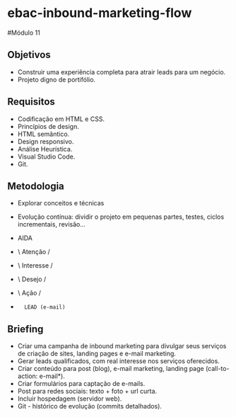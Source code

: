 # ebac-inbound-marketing-flow

#Módulo 11

## Objetivos
- Construir uma experiência completa para atrair leads para um negócio.
- Projeto digno de portifólio.

## Requisitos 
- Codificação em HTML e CSS.
- Princípios de design.
- HTML semântico.
- Design responsivo.
- Análise Heurística.
- Visual Studio Code.
- Git.

## Metodologia
- Explorar conceitos e técnicas
- Evolução contínua: dividir o projeto em pequenas partes, testes, ciclos incrementais, revisão...
- AIDA

- \    Atenção   /
-  \  Interesse /
-   \  Desejo  /
-    \  Ação  /   

-       LEAD (e-mail)

## Briefing
- Criar uma campanha de inbound marketing para divulgar seus serviços de criação de sites, landing pages e e-mail marketing.
- Gerar leads qualificados, com real interesse nos serviços oferecidos.
- Criar conteúdo para post (blog), e-mail marketing, landing page (call-to-action: e-mail*).
- Criar formulários para captação de e-mails.
- Post para redes sociais: texto + foto + url curta.
- Incluir hospedagem (servidor web).
- Git - histórico de evolução (commits detalhados).           

